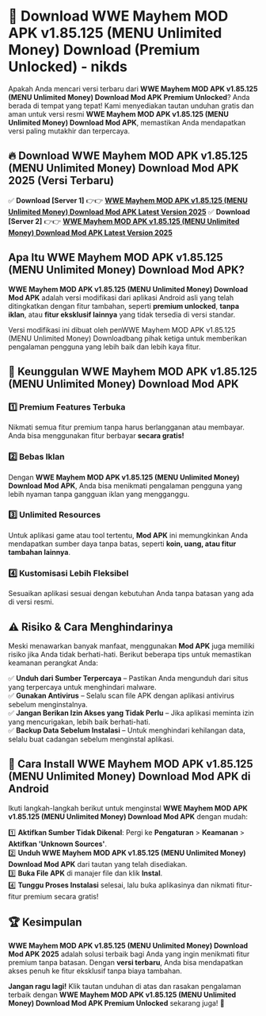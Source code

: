 # 🎯 Download WWE Mayhem MOD APK v1.85.125 (MENU Unlimited Money) Download (Premium Unlocked) -  nikds

Apakah Anda mencari versi terbaru dari **WWE Mayhem MOD APK v1.85.125 (MENU Unlimited Money) Download Mod APK Premium Unlocked**? Anda berada di tempat yang tepat! Kami menyediakan tautan unduhan gratis dan aman untuk versi resmi **WWE Mayhem MOD APK v1.85.125 (MENU Unlimited Money) Download Mod APK**, memastikan Anda mendapatkan versi paling mutakhir dan terpercaya.

## 🔥 Download WWE Mayhem MOD APK v1.85.125 (MENU Unlimited Money) Download Mod APK 2025 (Versi Terbaru)

✅ **Download [Server 1]** 👉👉 [**WWE Mayhem MOD APK v1.85.125 (MENU Unlimited Money) Download Mod APK Latest Version 2025**](https://momento.my/?title=WWE_Mayhem_MOD_APK_v1.85.125_(MENU_Unlimited_Money)_Download)  
✅ **Download [Server 2]** 👉👉 [**WWE Mayhem MOD APK v1.85.125 (MENU Unlimited Money) Download Mod APK Latest Version 2025**](https://momento.my/?title=WWE_Mayhem_MOD_APK_v1.85.125_(MENU_Unlimited_Money)_Download)  

## Apa Itu WWE Mayhem MOD APK v1.85.125 (MENU Unlimited Money) Download Mod APK?

**WWE Mayhem MOD APK v1.85.125 (MENU Unlimited Money) Download Mod APK** adalah versi modifikasi dari aplikasi Android asli yang telah ditingkatkan dengan fitur tambahan, seperti **premium unlocked**, **tanpa iklan**, atau **fitur eksklusif lainnya** yang tidak tersedia di versi standar.

Versi modifikasi ini dibuat oleh penWWE Mayhem MOD APK v1.85.125 (MENU Unlimited Money) Downloadbang pihak ketiga untuk memberikan pengalaman pengguna yang lebih baik dan lebih kaya fitur.

## 🎯 Keunggulan WWE Mayhem MOD APK v1.85.125 (MENU Unlimited Money) Download Mod APK

### 1️⃣ Premium Features Terbuka
Nikmati semua fitur premium tanpa harus berlangganan atau membayar. Anda bisa menggunakan fitur berbayar **secara gratis!**

### 2️⃣ Bebas Iklan
Dengan **WWE Mayhem MOD APK v1.85.125 (MENU Unlimited Money) Download Mod APK**, Anda bisa menikmati pengalaman pengguna yang lebih nyaman tanpa gangguan iklan yang mengganggu.

### 3️⃣ Unlimited Resources
Untuk aplikasi game atau tool tertentu, **Mod APK** ini memungkinkan Anda mendapatkan sumber daya tanpa batas, seperti **koin, uang, atau fitur tambahan lainnya**.

### 4️⃣ Kustomisasi Lebih Fleksibel
Sesuaikan aplikasi sesuai dengan kebutuhan Anda tanpa batasan yang ada di versi resmi.

## ⚠️ Risiko & Cara Menghindarinya

Meski menawarkan banyak manfaat, menggunakan **Mod APK** juga memiliki risiko jika Anda tidak berhati-hati. Berikut beberapa tips untuk memastikan keamanan perangkat Anda:

✅ **Unduh dari Sumber Terpercaya** – Pastikan Anda mengunduh dari situs yang terpercaya untuk menghindari malware.  
✅ **Gunakan Antivirus** – Selalu scan file APK dengan aplikasi antivirus sebelum menginstalnya.  
✅ **Jangan Berikan Izin Akses yang Tidak Perlu** – Jika aplikasi meminta izin yang mencurigakan, lebih baik berhati-hati.  
✅ **Backup Data Sebelum Instalasi** – Untuk menghindari kehilangan data, selalu buat cadangan sebelum menginstal aplikasi.

## 📌 Cara Install WWE Mayhem MOD APK v1.85.125 (MENU Unlimited Money) Download Mod APK di Android

Ikuti langkah-langkah berikut untuk menginstal **WWE Mayhem MOD APK v1.85.125 (MENU Unlimited Money) Download Mod APK** dengan mudah:

1️⃣ **Aktifkan Sumber Tidak Dikenal**: Pergi ke **Pengaturan** > **Keamanan** > **Aktifkan 'Unknown Sources'**.  
2️⃣ **Unduh WWE Mayhem MOD APK v1.85.125 (MENU Unlimited Money) Download Mod APK** dari tautan yang telah disediakan.  
3️⃣ **Buka File APK** di manajer file dan klik **Instal**.  
4️⃣ **Tunggu Proses Instalasi** selesai, lalu buka aplikasinya dan nikmati fitur-fitur premium secara gratis!

## 🏆 Kesimpulan

**WWE Mayhem MOD APK v1.85.125 (MENU Unlimited Money) Download Mod APK 2025** adalah solusi terbaik bagi Anda yang ingin menikmati fitur premium tanpa batasan. Dengan **versi terbaru**, Anda bisa mendapatkan akses penuh ke fitur eksklusif tanpa biaya tambahan.

**Jangan ragu lagi!** Klik tautan unduhan di atas dan rasakan pengalaman terbaik dengan **WWE Mayhem MOD APK v1.85.125 (MENU Unlimited Money) Download Mod APK Premium Unlocked** sekarang juga! 🚀
